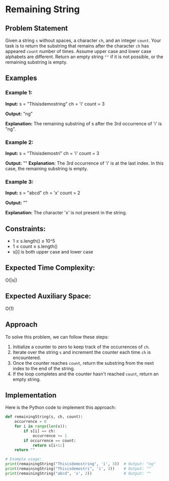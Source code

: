 # Remaining String

## Problem Statement

Given a string `s` without spaces, a character `ch`, and an integer `count`. Your task is to return the substring that remains after the character `ch` has appeared `count` number of times. Assume upper case and lower case alphabets are different. Return an empty string `""` if it is not possible, or the remaining substring is empty.

## Examples

### Example 1:

**Input:**
s = "Thisisdemostring"
ch = 'i'
count = 3

**Output:**
"ng"

**Explanation:**
The remaining substring of s after the 3rd occurrence of 'i' is "ng".

### Example 2:

**Input:**
s = "Thisisdemostri"
ch = 'i'
count = 3

**Output:**
""
**Explanation:**
The 3rd occurrence of 'i' is at the last index. In this case, the remaining substring is empty.

### Example 3:

**Input:**
s = "abcd"
ch = 'x'
count = 2

**Output:**
""

**Explanation:**
The character 'x' is not present in the string.

## Constraints:
- 1 ≤ s.length() ≤ 10^5
- 1 ≤ count ≤ s.length()
- s[i] is both upper case and lower case

## Expected Time Complexity:
O(|s|)

## Expected Auxiliary Space:
O(1)

## Approach

To solve this problem, we can follow these steps:

1. Initialize a counter to zero to keep track of the occurrences of `ch`.
2. Iterate over the string `s` and increment the counter each time `ch` is encountered.
3. Once the counter reaches `count`, return the substring from the next index to the end of the string.
4. If the loop completes and the counter hasn't reached `count`, return an empty string.

## Implementation

Here is the Python code to implement this approach:

```python
def remainingString(s, ch, count):
    occurrence = 0
    for i in range(len(s)):
        if s[i] == ch:
            occurrence += 1
        if occurrence == count:
            return s[i+1:]
    return ""

# Example usage:
print(remainingString("Thisisdemostring", 'i', 3))  # Output: "ng"
print(remainingString("Thisisdemostri", 'i', 3))    # Output: ""
print(remainingString("abcd", 'x', 2))              # Output: ""